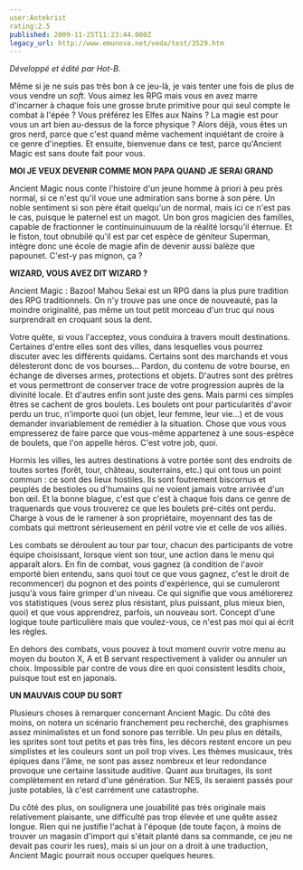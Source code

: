```yaml
---
user:Antekrist
rating:2.5
published: 2009-11-25T11:23:44.000Z
legacy_url: http://www.emunova.net/veda/test/3529.htm
---
```

_Développé et édité par Hot-B._  

  

Même si je ne suis pas très bon à ce jeu-là, je vais tenter une fois de plus de vous vendre un _soft_. Vous aimez les RPG mais vous en avez marre d'incarner à chaque fois une grosse brute primitive pour qui seul compte le combat à l'épée ? Vous préférez les Elfes aux Nains ? La magie est pour vous un art bien au-dessus de la force physique ? Alors déjà, vous êtes un gros nerd, parce que c'est quand même vachement inquiétant de croire à ce genre d'inepties. Et ensuite, bienvenue dans ce test, parce qu'Ancient Magic est sans doute fait pour vous.  

  

**MOI JE VEUX DEVENIR COMME MON PAPA QUAND JE SERAI GRAND**  

Ancient Magic nous conte l'histoire d'un jeune homme à priori à peu près normal, si ce n'est qu'il voue une admiration sans borne à son père. Un noble sentiment si son père était quelqu'un de normal, mais ici ce n'est pas le cas, puisque le paternel est un magot. Un bon gros magicien des familles, capable de fractionner le continuinuinuuum de la réalité lorsqu'il éternue. Et le fiston, tout obnubilé qu'il est par cet espèce de géniteur Superman, intègre donc une école de magie afin de devenir aussi balèze que papounet. C'est-y pas mignon, ça ?  

  

**WIZARD, VOUS AVEZ DIT WIZARD ?**  

Ancient Magic : Bazoo! Mahou Sekai est un RPG dans la plus pure tradition des RPG traditionnels. On n'y trouve pas une once de nouveauté, pas la moindre originalité, pas même un tout petit morceau d'un truc qui nous surprendrait en croquant sous la dent.  

Votre quête, si vous l'acceptez, vous conduira à travers moult destinations. Certaines d'entre elles sont des villes, dans lesquelles vous pourrez discuter avec les différents quidams. Certains sont des marchands et vous délesteront donc de vos bourses... Pardon, du contenu de votre bourse, en échange de diverses armes, protections et objets. D'autres sont des prêtres et vous permettront de conserver trace de votre progression auprès de la divinité locale. Et d'autres enfin sont juste des gens. Mais parmi ces simples êtres se cachent de gros boulets. Les boulets ont pour particularités d'avoir perdu un truc, n'importe quoi (un objet, leur femme, leur vie...) et de vous demander invariablement de remédier à la situation. Chose que vous vous empresserez de faire parce que vous-même appartenez à une sous-espèce de boulets, que l'on appelle héros. C'est votre job, quoi.  

Hormis les villes, les autres destinations à votre portée sont des endroits de toutes sortes (forêt, tour, château, souterrains, etc.) qui ont tous un point commun : ce sont des lieux hostiles. Ils sont foutrement biscornus et peuplés de bestioles ou d'humains qui ne voient jamais votre arrivée d'un bon œil. Et la bonne blague, c'est que c'est à chaque fois dans ce genre de traquenards que vous trouverez ce que les boulets pré-cités ont perdu. Charge à vous de le ramener à son propriétaire, moyennant des tas de combats qui mettront sérieusement en péril votre vie et celle de vos alliés.  

Les combats se déroulent au tour par tour, chacun des participants de votre équipe choisissant, lorsque vient son tour, une action dans le menu qui apparaît alors. En fin de combat, vous gagnez (à condition de l'avoir emporté bien entendu, sans quoi tout ce que vous gagnez, c'est le droit de recommencer) du pognon et des points d'expérience, qui se cumuleront jusqu'à vous faire grimper d'un niveau. Ce qui signifie que vous améliorerez vos statistiques (vous serez plus résistant, plus puissant, plus mieux bien, quoi) et que vous apprendrez, parfois, un nouveau sort. Concept d'une logique toute particulière mais que voulez-vous, ce n'est pas moi qui ai écrit les règles.  

En dehors des combats, vous pouvez à tout moment ouvrir votre menu au moyen du bouton X, A et B servant respectivement à valider ou annuler un choix. Impossible par contre de vous dire en quoi consistent lesdits choix, puisque tout est en japonais.  

  

**UN MAUVAIS COUP DU SORT**  

Plusieurs choses à remarquer concernant Ancient Magic. Du côté des moins, on notera un scénario franchement peu recherché, des graphismes assez minimalistes et un fond sonore pas terrible. Un peu plus en détails, les sprites sont tout petits et pas très fins, les décors restent encore un peu simplistes et les couleurs sont un poil trop vives. Les thèmes musicaux, très épiques dans l'âme, ne sont pas assez nombreux et leur redondance provoque une certaine lassitude auditive. Quant aux bruitages, ils sont complètement en retard d'une génération. Sur NES, ils seraient passés pour juste potables, là c'est carrément une catastrophe.  

Du côté des plus, on soulignera une jouabilité pas très originale mais relativement plaisante, une difficulté pas trop élevée et une quête assez longue. Rien qui ne justifie l'achat à l'époque (de toute façon, à moins de trouver un magasin d'import qui s'était planté dans sa commande, ce jeu ne devait pas courir les rues), mais si un jour on a droit à une traduction, Ancient Magic pourrait nous occuper quelques heures.